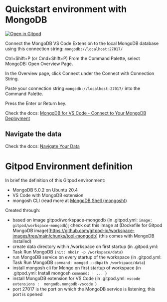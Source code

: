 # Quickstart environment with MongoDB

[![Open in Gitpod](https://gitpod.io/button/open-in-gitpod.svg)](https://gitpod.io/#https://github.com/lucasjellema/introduction-mongodb)


Connect the MongoDB VS Code Extension to the local MongoDB database using this connection string: `mongodb://localhost:27017/`

Ctrl+Shift+P (or Cmd+Shift+P)
From the Command Palette, select MongoDB: Open Overview Page.

In the Overview page, click Connect under the Connect with Connection String.

Paste your connection string  `mongodb://localhost:27017/` into the Command Palette.

Press the Enter or Return key.

Check the docs: [MongoDB for VS Code - Connect to Your MongoDB Deployment](https://www.mongodb.com/docs/mongodb-vscode/connect/)

## Navigate the data

Check the docs: [Navigate Your Data](https://www.mongodb.com/docs/mongodb-vscode/databases-collections/)

# Gitpod Environment definition
In brief the definition of this Gitpod environment:

* MongoDB 5.0.2 on Ubuntu 20.4
* VS Code with MongoDB extension
* mongosh CLI (read more at [MongoDB Shell (mongosh)](https://www.mongodb.com/docs/mongodb-shell/))

Created through:
* based on image gitpod/workspace-mongodb (in .gitpod.yml: `image: gitpod/workspace-mongodb`); check out this image at (Dockefile for Gitpod MongoDB image)[https://github.com/gitpod-io/workspace-images/tree/main/chunks/tool-mongodb] (this comes with MongoDB installed)
* create data directory within /workspace on first startup (in .gitpod.yml: Task Run MongoDB `init: mkdir -p /workspace/data`) 
* run MongoDB service on every startup of the workspace (in .gitpod.yml: Task Run MongoDB `command: mongod --dbpath /workspace/data`)
* install mongosh cli for Mongo on first startup of workspace (in .gitpod.yml: Install mongosh `command: | ... `)
* install MongoDB extension for VS Code (in .gitpod.yml: `vscode extensions :  mongodb.mongodb-vscode `)
* port 27017 is the port on which the MongoDB service is listening; this port is opened